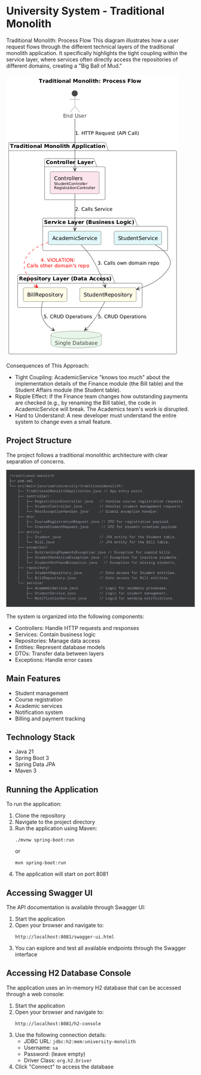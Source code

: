 # University System - Traditional Monolith

Traditional Monolith: Process Flow
This diagram illustrates how a user request flows through the different technical layers of the traditional monolith application. It specifically highlights the tight coupling within the service layer, where services often directly access the repositories of different domains, creating a "Big Ball of Mud."

![Module Architecture](course-registration.png)

Consequences of This Approach:
- Tight Coupling: AcademicService "knows too much" about the implementation details of the Finance module (the Bill table) and the Student Affairs module (the Student table).
- Ripple Effect: If the Finance team changes how outstanding payments are checked (e.g., by renaming the Bill table), the code in AcademicService will break. The Academics team's work is disrupted.
- Hard to Understand: A new developer must understand the entire system to change even a small feature.

## Project Structure

The project follows a traditional monolithic architecture with clear separation of concerns.

![Project Structure](project-structure.png)

The system is organized into the following components:
- Controllers: Handle HTTP requests and responses
- Services: Contain business logic
- Repositories: Manage data access
- Entities: Represent database models
- DTOs: Transfer data between layers
- Exceptions: Handle error cases

## Main Features

- Student management
- Course registration
- Academic services
- Notification system
- Billing and payment tracking

## Technology Stack

- Java 21
- Spring Boot 3
- Spring Data JPA
- Maven 3

## Running the Application

To run the application:

1. Clone the repository
2. Navigate to the project directory
3. Run the application using Maven:
   ```
   ./mvnw spring-boot:run
   ```
   or
   ```
   mvn spring-boot:run
   ```
4. The application will start on port 8081

## Accessing Swagger UI

The API documentation is available through Swagger UI:

1. Start the application
2. Open your browser and navigate to:
   ```
   http://localhost:8081/swagger-ui.html
   ```
3. You can explore and test all available endpoints through the Swagger interface

## Accessing H2 Database Console

The application uses an in-memory H2 database that can be accessed through a web console:

1. Start the application
2. Open your browser and navigate to:
   ```
   http://localhost:8081/h2-console
   ```
3. Use the following connection details:
   - JDBC URL: `jdbc:h2:mem:university-monolith`
   - Username: `sa`
   - Password: (leave empty)
   - Driver Class: `org.h2.Driver`
4. Click "Connect" to access the database
